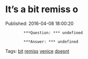 
# It&rsquo;s a bit remiss o

Published: 2016-04-08 18:00:20


            ***Question: *** undefined

            ***Answer: *** undefined
            

Tags: [bit](tag-bit.md) [remiss](tag-remiss.md) [venice](tag-venice.md) [doesnt](tag-doesnt.md)
